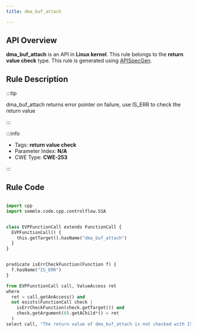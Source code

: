 ```yaml
---
title: dma_buf_attach

---
```



## API Overview
**dma_buf_attach** is an API in **Linux kernel**. This rule belongs to the **return value check** type. This rule is generated using [APISpecGen](../../tools/APISpecGen).
## Rule Description

:::tip

dma_buf_attach returns error pointer on failure, use IS_ERR to check the return value

:::

:::info

- Tags: **return value check**
- Parameter Index: **N/A**
- CWE Type: **CWE-253**

:::

## Rule Code
```python

import cpp
import semmle.code.cpp.controlflow.SSA


class EVPFunctionCall extends FunctionCall {
  EVPFunctionCall() {
    this.getTarget().hasName("dma_buf_attach")
  }
}


predicate isErrCheckFunction(Function f) {
  f.hasName("IS_ERR") 
}

from EVPFunctionCall call, ValueAccess ret
where
  ret = call.getAnAccess() and
  not exists(FunctionCall check |
    isErrCheckFunction(check.getTarget()) and
    check.getArgument(0).getAChild*() = ret
  )
select call, "The return value of dma_buf_attach is not checked with IS_ERR."
    
```